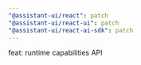 ```yaml
---
"@assistant-ui/react": patch
"@assistant-ui/react-ui": patch
"@assistant-ui/react-ai-sdk": patch
---
```


feat: runtime capabilities API
